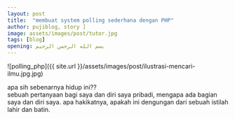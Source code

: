 ```yaml
---
layout: post
title:  "membuat system polling sederhana dengan PHP"
author: pujiblog, story ]
image: assets/images/post/tutor.jpg
tags: [blog]
opening: بسم الله الرحمن الرحيم
---  
```

![polling_php]({{ site.url }}/assets/images/post/ilustrasi-mencari-ilmu.jpg.jpg)  

apa sih sebenarnya hidup ini??  
sebuah pertanyaan bagi saya dan diri saya pribadi, mengapa ada bagian saya dan diri saya. apa hakikatnya, apakah ini dengungan dari sebuah istilah lahir dan batin.  
